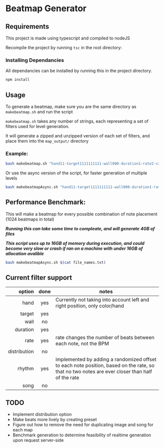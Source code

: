 # Beatmap Generator

## Requirements

This project is made using typescript and compiled to nodeJS

Recompile the project by running `tsc` in the root directory: 

### Installing Dependancies

All dependancies can be installed by running this in the project directory.

```bash
npm install
```

## Usage
To generate a beatmap, make sure you are the same directory as `makebeatmap.sh` and run the script

`makebeatmap.sh` takes any number of strings, each representing a set of filters used for level generation.

It will generate a zipped and unzipped version of each set of filters, and place them into the `map_output/` directory


### Example:

```bash 
bash makebeatmap.sh "hand11-target1111111111-wall000-duration1-rate2-visdistance2-distribution1-rhythm1-song1"
```
Or use the async version of the script, for faster generation of multiple levels
```bash
bash makebeatmapAsync.sh "hand11-target1111111111-wall000-duration1-rate2-visdistance2-distribution1-rhythm1-song1"
```

## Performance Benchmark:


This will make a beatmap for every possible combination of note placement (1024 beatmaps in total)

**_Running this can take some time to compleate, and will generate 4GB of files_**

**_This script uses up to 16GB of memory during execution, and could become very slow or crash if ran on a machine with under 16GB of allocation avalible_**

```bash
bash makebeatmapAsync.sh $(cat file_names.txt)
```

## Current filter support

|       option | done  | notes                                                                                                                                          |
| -----------: | :---: | ---------------------------------------------------------------------------------------------------------------------------------------------- |
|         hand |  yes  | Currently not taking into account left and right position, only color/hand                                                                     |
|       target |  yes  |                                                                                                                                                |
|         wall |  no   |                                                                                                                                                |
|     duration |  yes  |                                                                                                                                                |
|         rate |  yes  | rate changes the number of beats between each note, not the BPM                                                                                |
| distribution |  no   |                                                                                                                                                |
|       rhythm |  yes  | implemented by adding a randomized offset to each note position, based on the rate, so that no two notes are ever closer than half of the rate |
|         song |  no   |                                                                                                                                                |

## TODO
 - Implement distribution option
 - Make beats more lively by creating preset
 - Figure out how to remove the need for duplicating image and song for each map
 - Benchmark generation to determine feasibility of realtime generation upon request server-side
